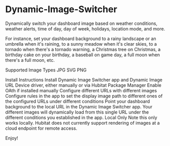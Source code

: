# Dynamic-Image-Switcher

Dynamically switch your dashboard image based on weather conditions, weather alerts, time of day, day of week, holidays, location mode, and more.

For instance, set your dashboard background to a rainy landscape or an umbrella when it's raining, to a sunny meadow when it's clear skies, to a tornado when there's a tornado warning, a Christmas tree on Christmas, a birthday cake on your birthday, a baseball on game day, a full moon when there's a full moon, etc.

Supported Image Types
JPG
SVG
PNG

Install Instructions
Install Dynamic Image Switcher app and Dynamic Image URL Device driver, either manually or via Hubitat Package Manager
Enable OAth if installed manually
Configure different URLs with different images
Configure rules in the app to set the display image path to different ones of the configured URLs under different conditions
Point your dashboard background to the local URL in the Dynamic Image Switcher app. Your different images will dynamically load from this single URL under the different conditions you established in the app.
Local Only Note this only works locally. Hubitat does not currently support rendering of images at a cloud endpoint for remote access.

Enjoy!
